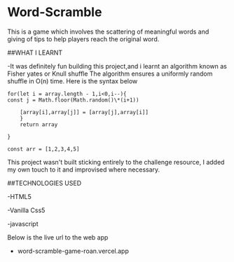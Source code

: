 # Word-Scramble

This is a game which involves the scattering of meaningful words and giving of tips to help players reach the original word.

##WHAT I LEARNT

-It was definitely fun building this project,and i learnt an algorithm known as Fisher yates or Knull shuffle
The algorithm ensures a uniformly random shuffle in O(n) time.
Here is the syntax below
````function fisherYatesShuffle(array){
for(let i = array.length - 1,i<0,i--){
const j = Math.floor(Math.random()\*(i+1))

    [array[i],array[j]] = [array[j],array[i]]
    }
    return array

}

const arr = [1,2,3,4,5]
````
This project wasn't built sticking entirely to the challenge resource, I added my own touch to it and improvised where necessary.

##TECHNOLOGIES USED


-HTML5

-Vanilla Css5

-javascript

Below is the live url to the web app
- word-scramble-game-roan.vercel.app

